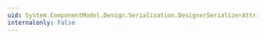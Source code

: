 ```yaml
---
uid: System.ComponentModel.Design.Serialization.DesignerSerializerAttribute
internalonly: False
---
```

